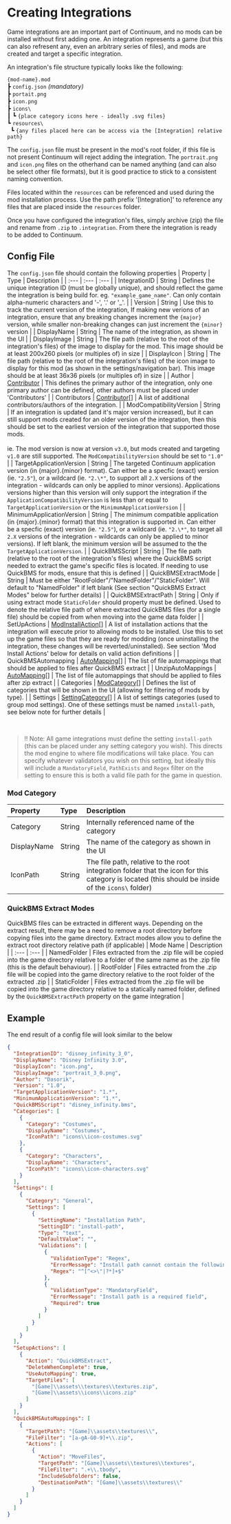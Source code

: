 # Creating Integrations
Game integrations are an important part of Continuum, and no mods can be installed without first adding one. An integration represents a game (but this can also refresent any, even an arbitrary series of files), and mods are created and target a specific integration.

An integration's file structure typically looks like the following:

`{mod-name}.mod`<br>
┣ `config.json` *(mandatory)*<br>
┣ `portait.png`<br>
┣ `icon.png`<br>
┣ `icons\`<br>
┃ ┗ `{place category icons here - ideally .svg files}`<br>
┗ `resources\`<br>
&nbsp; ┗ `{any files placed here can be access via the [Integration] relative path}`

The `config.json` file must be present in the mod's root folder, if this file is not present Continuum will reject adding the integration. The `portrait.png` and `icon.png` files on the otherhand can be named anything (and can also be select other file formats), but it is good practice to stick to a consistent naming convention.

Files located within the `resources` can be referenced and used during the mod installation process. Use the path prefix '[Integration]' to reference any files that are placed inside the `resources` folder.

Once you have configured the integration's files, simply archive (zip) the file and rename from `.zip` to `.integration`. From there the integration is ready to be added to Continuum.

## Config File
The `config.json` file should contain the following properties
| Property | Type | Description |
| :--- | :--- | :--- |
| IntegrationID | String | Defines the unique integration ID (must be globally unique), and should reflect the game the integration is being build for. eg. `"example_game_name"`. Can only contain alpha-numeric characters and '-', '.' or '\_'. |
| Version | String | Use this to track the current version of the integration, If making new verions of an integration, ensure that any breaking changes increment the `{major}` version, while smaller non-breaking changes can just increment the `{minor}` version |
| DisplayName | String | The name of the integration, as shown in the UI |
| DisplayImage | String | The file path (relative to the root of the integration's files) of the image to display for the mod. This image should be at least 200x260 pixels (or multiples of) in size |
| DisplayIcon | String | The file path (relative to the root of the integration's files) of the icon image to display for this mod (as shown in the settings/navigation bar). This image should be at least 36x36 pixels (or multiples of) in size |
| Author | [Contributor](https://github.com/dasorik/continuum-mod-manager/blob/main/Wiki/Contributor.md) | This defines the primary author of the integration, only one primary author can be defined, other authors must be placed under 'Contributors' |
| Contributors | [Contributor](https://github.com/dasorik/continuum-mod-manager/blob/main/Wiki/Contributor.md)[] | A list of additional contributors/authors of the integration. |
| ModCompatibilityVersion | String | If an integration is updated (and it's major version increased), but it can still support mods created for an older version of the integration, then this should be set to the earliest version of the integration that supported those mods. <br><br> ie. The mod version is now at version `v3.0`, but mods created and targeting `v1.0` are still supported. The `ModCompatibilityVersion` should be set to `"1.0"` |
| TargetApplicationVersion | String | The targeted Continuum application version (in {major}.{minor} format). Can either be a specfic (exact) version (ie. `"2.5"`), or a wildcard (ie. `"2.\*"`, to support all `2.X` versions of the integration - wildcards can only be applied to minor versions). Applications versions higher than this version will only support the integration if the `ApplicationCompatibilityVersion` is less than or equal to `TargetApplicationVersion` or the `MinimumApplicationVersion` |
| MinimumApplicationVersion | String | The minimum compatible application (in {major}.{minor} format) that this integration is supported in. Can either be a specfic (exact) version (ie. `"2.5"`), or a wildcard (ie. `"2.\*"`, to target all `2.X` versions of the integration - wildcards can only be applied to minor versions). If left blank, the minimum version will be assumed to the the `TargetApplicationVersion`. |
| QuickBMSScript | String | The file path (relative to the root of the integration's files) where the QuickBMS script needed to extract the game's specific files is located. If needing to use QuickBMS for mods, ensure that this is defined |
| QuickBMSExtractMode | String | Must be either "RootFolder"/"NamedFolder"/"StaticFolder". Will default to "NamedFolder" if left blank (See section "QuickBMS Extract Modes" below for further details) |
| QuickBMSExtractPath | String | Only if using extract mode `StaticFolder` should property must be defined. Used to denote the relative file path of where extracted QuickBMS files (for a single file) should be copied from when moving into the game data folder |
| SetUpActions | [ModInstallAction](https://github.com/dasorik/continuum-mod-manager/blob/main/Wiki/InstallationActions.md)[] | A list of installation actions that the integration will execute prior to allowing mods to be installed. Use this to set up the game files so that they are ready for modding (once uninstalling the integration, these changes will be reverted/uninstalled). See section 'Mod Install Actions' below for details on valid action definitions |
| QuickBMSAutomapping | [AutoMapping](https://github.com/dasorik/continuum-mod-manager/blob/main/Wiki/Automapping.md)[] | The list of file automappings that should be applied to files after QuickBMS extract |
| UnzipAutoMappings | [AutoMapping](https://github.com/dasorik/continuum-mod-manager/blob/main/Wiki/Automapping.md)[] | The list of file automappings that should be applied to files after zip extract |
| Categories | [ModCategory](https://github.com/dasorik/continuum-mod-manager/blob/main/Wiki/CreatingIntegrations.md#mod-category)[] | Defines the list of categories that will be shown in the UI (allowing for filtering of mods by type). |
| Settings | [SettingCategory](https://github.com/dasorik/continuum-mod-manager/blob/main/Wiki/Settings.md)[] | A list of settings categories (used to group mod settings). One of these settings must be named `install-path`, see below note for further details |

<br>

> ‼ Note: All game integrations must define the setting `install-path` (this can be placed under any setting category you wish). This directs the mod engine to where file modifications will take place. You can specify whatever validators you wish on this setting, but ideally this will include a `MandatoryField`, `PathExists` and `Regex` filter on the setting to ensure this is both a valid file path for the game in question.

### Mod Category
| Property | Type | Description |
| :--- | :--- | :--- |
| Category | String | Internally referenced name of the category |
| DisplayName | String | The name of the category as shown in the UI |
| IconPath | String | The file path, relative to the root integration folder that the icon for this category is located (this should be inside of the `icons\` folder) |

### QuickBMS Extract Modes
QuickBMS files can be extracted in different ways. Depending on the extract result, there may be a need to remove a root directory before copying files into the game directory. Extract modes allow you to define the extract root directory relative path (if applicable)
| Mode Name | Description |
| :--- | :--- |
| NamedFolder | Files extracted from the .zip file will be copied into the game directory relative to a folder of the same name as the .zip file (this is the default behaviour). |
| RootFolder | Files extracted from the .zip file will be copied into the game directory relative to the root folder of the extracted .zip |
| StaticFolder | Files extracted from the .zip file will be copied into the game directory relative to a statically named folder, defined by the `QuickBMSExtractPath` property on the game integration |

## Example
The end result of a config file will look similar to the below
```json
{
  "IntegrationID": "disney_infinity_3_0",
  "DisplayName": "Disney Infinity 3.0",
  "DisplayIcon": "icon.png",
  "DisplayImage": "portrait_3_0.png",
  "Author": "Dasorik",
  "Version": "1.0",
  "TargetApplicationVersion": "1.*",
  "MinimumApplicationVersion": "1.*",
  "QuickBMSScript": "disney_infinity.bms",
  "Categories": [
    {
      "Category": "Costumes",
      "DisplayName": "Costumes",
      "IconPath": "icons\\icon-costumes.svg"
    },
    {
      "Category": "Characters",
      "DisplayName": "Characters",
      "IconPath": "icons\\icon-characters.svg"
    }
  ],
  "Settings": [
    {
      "Category": "General",
      "Settings": [
        {
          "SettingName": "Installation Path",
          "SettingID": "install-path",
          "Type": "text",
          "DefaultValue": "",
          "Validations": [
            {
              "ValidationType": "Regex",
              "ErrorMessage": "Install path cannot contain the following symbols <>\"|?*",
              "Regex": "^[^<>\"|?*]+$"
            },
            {
              "ValidationType": "MandatoryField",
              "ErrorMessage": "Install path is a required field",
              "Required": true
            }
          ]
        }
      ]
    }
  ],
  "SetupActions": [
    {
      "Action": "QuickBMSExtract",
      "DeleteWhenComplete": true,
      "UseAutoMapping": true,
      "TargetFiles": [
        "[Game]\\assets\\textures\\textures.zip",
        "[Game]\\assets\\icons\\icons.zip"
      ]
    }
  ],
  "QuickBMSAutoMappings": [
    {
      "TargetPath": "[Game]\\assets\\textures\\",
      "FileFilter": "[a-gA-G0-9]+\\.zip",
      "Actions": [
        {
          "Action": "MoveFiles",
          "TargetPath": "[Game]\\assets\\textures\\textures",
          "FileFilter": ".+\\.tbody",
          "IncludeSubfolders": false,
          "DestinationPath": "[Game]\\assets\\textures\\"
        }
      ]
    }
  ]
}
```

